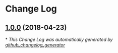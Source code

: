 # Change Log

## [1.0.0](https://github.com/gordonbanderson/silverstripe-basicsearch/tree/1.0.0) (2018-04-23)


\* *This Change Log was automatically generated by [github_changelog_generator](https://github.com/skywinder/Github-Changelog-Generator)*